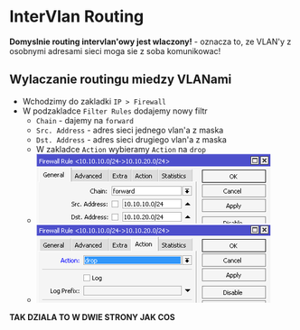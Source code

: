 # InterVlan Routing
**Domyslnie routing intervlan'owy jest wlaczony!** - oznacza to, ze VLAN'y z osobnymi adresami sieci moga sie z soba komunikowac!

## Wylaczanie routingu miedzy VLANami
- Wchodzimy do zakladki `IP > Firewall`
- W podzakladce `Filter Rules` dodajemy nowy filtr
  - `Chain` - dajemy na `forward`
  - `Src. Address` - adres sieci jednego vlan'a z maska
  - `Dst. Address` - adres sieci drugiego vlan'a z maska
  - W zakladce `Action` wybieramy `Action` na `drop`
  - ![](/images/intervlan_routing_firewall_general.png)
  - ![](/images/intervlan_routing_firewall_action.png)

**TAK DZIALA TO W DWIE STRONY JAK COS**